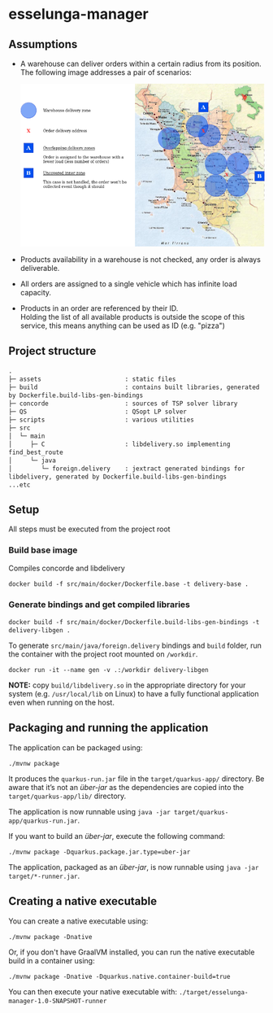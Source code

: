 # esselunga-manager

## Assumptions

* A warehouse can deliver orders within a certain radius from its position.<br>
    The following image addresses a pair of scenarios:

    ![Order allocation](assets/order-allocation.png)

* Products availability in a warehouse is not checked, any order is always deliverable.

* All orders are assigned to a single vehicle which has infinite load capacity.

* Products in an order are referenced by their ID.<br>
    Holding the list of all available products is outside the scope of this service,
    this means anything can be used as ID (e.g. "pizza")

## Project structure

```text
.
├─ assets                       : static files
├─ build                        : contains built libraries, generated by Dockerfile.build-libs-gen-bindings
├─ concorde                     : sources of TSP solver library 
├─ QS                           : QSopt LP solver
├─ scripts                      : various utilities
├─ src
│  └─ main
│     ├─ C                      : libdelivery.so implementing find_best_route
│     └─ java    
│        └─ foreign.delivery    : jextract generated bindings for libdelivery, generated by Dockerfile.build-libs-gen-bindings 
...etc
```
## Setup

All steps must be executed from the project root

### Build base image

Compiles concorde and libdelivery

```shell
docker build -f src/main/docker/Dockerfile.base -t delivery-base .
```

### Generate bindings and get compiled libraries

```
docker build -f src/main/docker/Dockerfile.build-libs-gen-bindings -t delivery-libgen .
```

To generate `src/main/java/foreign.delivery` bindings and `build` folder, 
run the container with the project root mounted on `/workdir`.

```
docker run -it --name gen -v .:/workdir delivery-libgen
```

__NOTE:__ copy `build/libdelivery.so` in the appropriate directory for your system (e.g. `/usr/local/lib` on Linux)
to have a fully functional application even when running on the host.

## Packaging and running the application

The application can be packaged using:

```shell script
./mvnw package
```

It produces the `quarkus-run.jar` file in the `target/quarkus-app/` directory.
Be aware that it’s not an _über-jar_ as the dependencies are copied into the `target/quarkus-app/lib/` directory.

The application is now runnable using `java -jar target/quarkus-app/quarkus-run.jar`.

If you want to build an _über-jar_, execute the following command:

```shell script
./mvnw package -Dquarkus.package.jar.type=uber-jar
```

The application, packaged as an _über-jar_, is now runnable using `java -jar target/*-runner.jar`.

## Creating a native executable

You can create a native executable using:

```shell script
./mvnw package -Dnative
```

Or, if you don't have GraalVM installed, you can run the native executable build in a container using:

```shell script
./mvnw package -Dnative -Dquarkus.native.container-build=true
```

You can then execute your native executable with: `./target/esselunga-manager-1.0-SNAPSHOT-runner`

